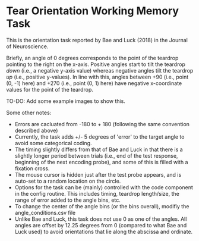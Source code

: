 # Tear Orientation Working Memory Task

This is the orientation task reported by Bae and Luck (2018) in the Journal of Neuroscience. 

Briefly, an angle of 0 degrees corresponds to the point of the teardrop pointing to the right on the x-axis. Positive angles start to tilt the teardrop _down_ (i.e., a negative y-axis value) whereas negative angles tilt the teardrop _up_ (i.e., positive y-values). In line with this, angles between +90 (i.e., point (0, -1) here) and +270 (i.e., point (0, 1) here) have negative x-coordinate values for the point of the teardrop. 

TO-DO: Add some example images to show this. 

Some other notes:
- Errors are cacluated from -180 to + 180 (following the same convention described above)
- Currently, the task adds +/- 5 degrees of 'error' to the target angle to avoid some categorical coding. 
- The timing slightly differs from that of Bae and Luck in that there is a slightly longer period between trials (i.e., end of the test response, beginning of the next encoding probe), and some of this is filled with a fixation cross. 
- The mouse cursor is hidden just after the test probe appears, and is auto-set to a random location on the circle. 
- Options for the task can be (mainly) controlled with the code component in the config routine. This includes timing, teardrop length/size, the range of error added to the angle bins, etc. 
- To change the center of the angle bins (or the bins overall), modifiy the angle_conditions.csv file
- Unlike Bae and Luck, this task does not use 0 as one of the angles. All angles are offset by 12.25 degrees from 0 (compared to what Bae and Luck used) to avoid orientations that lie along the abscissa and ordinate. 